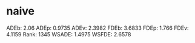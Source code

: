 # naive

ADEb: 2.06
ADEp: 0.9735
ADEv: 2.3982
FDEb: 3.6833
FDEp: 1.766
FDEv: 4.1159
Rank: 1345
WSADE: 1.4975
WSFDE: 2.6578